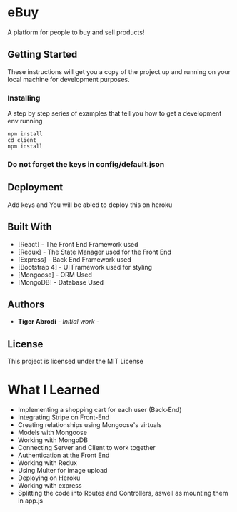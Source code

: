# eBuy

A platform for people to buy and sell products!

## Getting Started

These instructions will get you a copy of the project up and running on your local machine for development purposes.

### Installing

A step by step series of examples that tell you how to get a development env running

```
npm install
cd client
npm install
```
### Do not forget the keys in config/default.json

## Deployment

Add keys and You will be abled to deploy this on heroku

## Built With

* [React] - The Front End Framework used
* [Redux] - The State Manager used for the Front End
* [Express] - Back End Framework used
* [Bootstrap 4] - UI Framework used for styling
* [Mongoose] - ORM Used
* [MongoDB] - Database Used


## Authors

* **Tiger Abrodi** - *Initial work* - 

## License

This project is licensed under the MIT License 

# What I Learned
- Implementing a shopping cart for each user (Back-End)
- Integrating Stripe on Front-End
- Creating relationships using Mongoose's virtuals
- Models with Mongoose
- Working with MongoDB
- Connecting Server and Client to work together
- Authentication at the Front End
- Working with Redux
- Using Multer for image upload
- Deploying on Heroku
- Working with express
- Splitting the code into Routes and Controllers, aswell as mounting them in app.js
